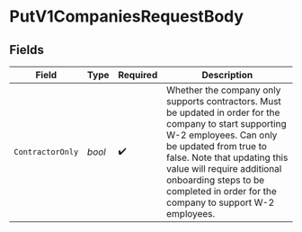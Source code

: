 # PutV1CompaniesRequestBody


## Fields

| Field                                                                                                                                                                                                                                                                                                        | Type                                                                                                                                                                                                                                                                                                         | Required                                                                                                                                                                                                                                                                                                     | Description                                                                                                                                                                                                                                                                                                  |
| ------------------------------------------------------------------------------------------------------------------------------------------------------------------------------------------------------------------------------------------------------------------------------------------------------------ | ------------------------------------------------------------------------------------------------------------------------------------------------------------------------------------------------------------------------------------------------------------------------------------------------------------ | ------------------------------------------------------------------------------------------------------------------------------------------------------------------------------------------------------------------------------------------------------------------------------------------------------------ | ------------------------------------------------------------------------------------------------------------------------------------------------------------------------------------------------------------------------------------------------------------------------------------------------------------ |
| `ContractorOnly`                                                                                                                                                                                                                                                                                             | *bool*                                                                                                                                                                                                                                                                                                       | :heavy_check_mark:                                                                                                                                                                                                                                                                                           | Whether the company only supports contractors. Must be updated in order for the company to start supporting W-2 employees. Can only be updated from true to false. Note that updating this value will require additional onboarding steps to be completed in order for the company to support W-2 employees. |